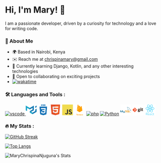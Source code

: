
# Hi, I'm Mary! 👋
I am a passionate developer, driven by a curiosity for technology and a love for writing code.
### 🚀 About Me 

- 🌍 Based in Nairobi, Kenya
- ✉️ Reach me at [chrispinamary@gmail.com](mailto:chrispinamary@gmail.com)
- 🧠 Currently learning Django, Kotlin, and any other interesting technologies
- 🤝 Open to collaborating on exciting projects
- [![wakatime](https://wakatime.com/badge/user/a45500a0-192d-436e-a64f-3d934f0ab7df.svg)](https://wakatime.com/@a45500a0-192d-436e-a64f-3d934f0ab7df?rank=me&page=1&board=ca43e7c8-5de1-45d1-8057-347e780b86bd)
  
### :hammer_and_wrench: Languages and Tools :

<p align="left">
   <a href="https://code.visualstudio.com/" target="_blank"rel="noreferrer"><img src="https://cdn.jsdelivr.net/gh/devicons/devicon/icons/vscode/vscode-original.svg" alt="vscode" width="36" height="36"/> </a>
   <a href="https://mui.com/" target="_blank" rel="noreferrer"><img src="https://github.com/devicons/devicon/blob/master/icons/materialui/materialui-original.svg" title="Material UI" alt="Material UI" width="36" height="36"/></a>
   <a href="https://www.w3.org/TR/CSS/#css" target="_blank" rel="noreferrer"><img src="https://github.com/devicons/devicon/blob/master/icons/css3/css3-plain-wordmark.svg"  title="CSS3" alt="CSS" width="36" height="36"/></a>
   <a href="https://developer.mozilla.org/en-US/docs/Glossary/HTML5" target="_blank" rel="noreferrer"><img src="https://github.com/devicons/devicon/blob/master/icons/html5/html5-original.svg" title="HTML5" alt="HTML" width="36" height="36"/></a>
   <a href="https://developer.mozilla.org/en-US/docs/Web/JavaScript" target="_blank" rel="noreferrer"><img src="https://github.com/devicons/devicon/blob/master/icons/javascript/javascript-original.svg" title="JavaScript" alt="JavaScript" width="36" height="36"/></a>
  <a href="https://firebase.google.com/" target="_blank" rel="noreferrer"> <img src="https://github.com/devicons/devicon/blob/master/icons/firebase/firebase-plain-wordmark.svg" title="Firebase" alt="Firebase" width="36" height="36"/></a>
 <a href="https://www.php.net/" target="_blank" rel="noreferrer"> <img src="https://cdn.jsdelivr.net/gh/devicons/devicon/icons/php/php-original.svg" alt="php" width="36" height="36"/></a>
    <a href="https://www.python.org/" target="_blank" rel="noreferrer"><img src="https://raw.githubusercontent.com/danielcranney/readme-generator/main/public/icons/skills/python-colored.svg" width="36" height="36" alt="Python" /></a>
   <a href="https://www.mysql.com/" target="_blank"rel="noreferrer"><img src="https://github.com/devicons/devicon/blob/master/icons/mysql/mysql-original-wordmark.svg" title="MySQL"  alt="MySQL" width="36" height="36"/></a>
  <a href="https://git-scm.com/" target="_blank"rel="noreferrer"><img src="https://github.com/devicons/devicon/blob/master/icons/git/git-original-wordmark.svg" title="Git" **alt="Git" width="36" height="36"/></a>
     <a href="https://reactjs.org/" target="_blank"rel="noreferrer"><img src="https://github.com/devicons/devicon/blob/master/icons/react/react-original-wordmark.svg" title="React" alt="React" width="36" height="36"/></a>
</p>

### :fire: My Stats :
[![GitHub Streak](http://github-readme-streak-stats.herokuapp.com?user=MaryChrispinaNjuguna&theme=dark&background=000000)](https://git.io/streak-stats)


[![Top Langs](https://github-readme-stats.vercel.app/api/top-langs/?username=MaryChrispinaNjuguna&layout=compact&theme=vision-friendly-dark)](https://github.com/anuraghazra/github-readme-stats)


![MaryChrispinaNjuguna's Stats](https://github-readme-stats.vercel.app/api?username=MaryChrispinaNjuguna&theme=vue-dark&show_icons=true&hide_border=true&count_private=true)
